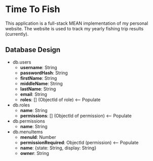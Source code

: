 # Time To Fish

This application is a full-stack MEAN implementation of my personal website. The website is used to track my yearly fishing trip results (currently).

## Database Design
* db.users
    - __username__: String
    - __passwordHash__: String
    - __firstName__: String
    - __middleName__: String
    - __lastName__: String
    - __email__: String
    - __roles__: [] (ObjectId of role) <-- Populate
* db.roles
    - __name__: String
    - __permissions__: [] (ObjectId of permission) <-- Populate
* db.permissions
    - __name__: String
* db.menuItems
    - __menuId__: Number
    - __permissionRequired__: ObjectId (permission) <-- Populate
    - __name__: {state: String, display: String}
    - __owner__: String